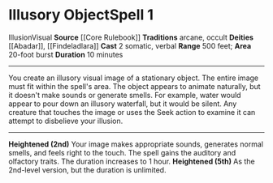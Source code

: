 ﻿---
actions: '[two-actions]'
area: 20-foot burst
bloodline: null
component:
- Somatic
- Verbal
cost: null
deity:
- '[[DATABASE/deity/Abadar|Abadar]]'
- '[[DATABASE/deity/Findeladlara|Findeladlara]]'
domain: null
duration: 10 minutes
element: null
heighten: 2nd, 5th
heighten_level: 1, 2, 5
id: '160'
lesson: null
level: '1'
mystery: null
name: Illusory Object
patron_theme: null
range: 500 feet
rarity: Common
requirement: null
saving_throw: null
school: Illusion
source: '[[DATABASE/source/Core Rulebook|Core Rulebook]]'
target: null
tradition:
- Arcane
- Occult
trait:
- '[[DATABASE/trait/Illusion|Illusion]]'
- '[[DATABASE/trait/Visual|Visual]]'
trigger: null
type: Spell

---
# Illusory Object<span class="item-type">Spell 1</span>

<span class="item-trait">Illusion</span><span class="item-trait">Visual</span>
**Source** [[Core Rulebook]] 
**Traditions** arcane, occult
**Deities** [[Abadar]], [[Findeladlara]]
**Cast** <span class="action-icon">2</span> somatic, verbal
**Range** 500 feet; **Area** 20-foot burst
**Duration** 10 minutes

---
You create an illusory visual image of a stationary object. The entire image must fit within the spell's area. The object appears to animate naturally, but it doesn't make sounds or generate smells. For example, water would appear to pour down an illusory waterfall, but it would be silent.
 Any creature that touches the image or uses the Seek action to examine it can attempt to disbelieve your illusion.

---
**Heightened (2nd)** Your image makes appropriate sounds, generates normal smells, and feels right to the touch. The spell gains the auditory and olfactory traits. The duration increases to 1 hour.
**Heightened (5th)** As the 2nd-level version, but the duration is unlimited.